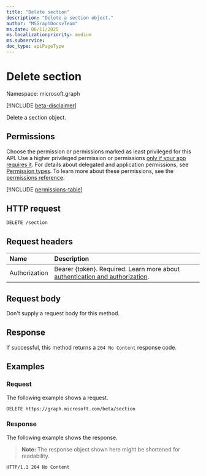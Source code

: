 ```yaml
---
title: "Delete section"
description: "Delete a section object."
author: "MSGraphDocsvTeam"
ms.date: 06/11/2025
ms.localizationpriority: medium
ms.subservice:
doc_type: apiPageType
---
```


# Delete section

Namespace: microsoft.graph

[!INCLUDE [beta-disclaimer](../../includes/beta-disclaimer.md)]

Delete a section object.

## Permissions

Choose the permission or permissions marked as least privileged for this API. Use a higher privileged permission or permissions [only if your app requires it](/graph/permissions-overview#best-practices-for-using-microsoft-graph-permissions). For details about delegated and application permissions, see [Permission types](/graph/permissions-overview#permission-types). To learn more about these permissions, see the [permissions reference](/graph/permissions-reference).

<!-- {
  "blockType": "permissions",
  "name": "section-delete-permissions"
}
-->
[!INCLUDE [permissions-table](../includes/permissions/section-delete-permissions.md)]

## HTTP request

<!-- {
  "blockType": "ignored"
}
-->
``` http
DELETE /section
```

## Request headers

|Name|Description|
|:---|:---|
|Authorization|Bearer {token}. Required. Learn more about [authentication and authorization](/graph/auth/auth-concepts).|

## Request body

Don't supply a request body for this method.

## Response

If successful, this method returns a `204 No Content` response code.

## Examples

### Request

The following example shows a request.
<!-- {
  "blockType": "request",
  "name": "delete_section"
}
-->
``` http
DELETE https://graph.microsoft.com/beta/section
```


### Response

The following example shows the response.
>**Note:** The response object shown here might be shortened for readability.
<!-- {
  "blockType": "response",
  "truncated": true
}
-->
``` http
HTTP/1.1 204 No Content
```

